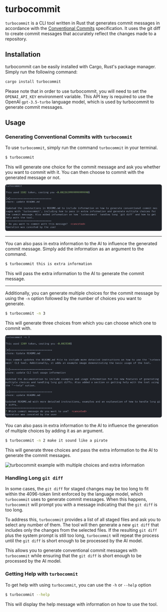 # turbocommit

`turbocommit` is a CLI tool written in Rust that generates commit messages in accordance with the [Conventional Commits](https://www.conventionalcommits.org/en/v1.0.0/) specification. It uses the git diff to create commit messages that accurately reflect the changes made to a repository.

## Installation

turbocommit can be easily installed with Cargo, Rust's package manager. Simply run the following command:

```bash
cargo install turbocommit
```

Please note that in order to use turbocommit, you will need to set the `OPENAI_API_KEY` environment variable. This API key is required to use the OpenAI `gpt-3.5-turbo` language model, which is used by turbocommit to generate commit messages.

## Usage

### Generating Conventional Commits with `turbocommit`

To use `turbocommit`, simply run the command `turbocommit` in your terminal.

```bash
$ turbocommit
```

This will generate one choice for the commit message and ask you whether you want to commit with it. You can then choose to commit with the generated message or not.

![turbocommit example](simple.png)

---

You can also pass in extra information to the AI to influence the generated commit message. Simply add the information as an argument to the command.

```bash
$ turbocommit this is extra information
```

This will pass the extra information to the AI to generate the commit message.

---

Additionally, you can generate multiple choices for the commit message by using the `-n` option followed by the number of choices you want to generate.

```bash
$ turbocommit -n 3
```

This will generate three choices from which you can choose which one to commit with.

![turbocommit example with multiple choices](n.png)

You can also pass in extra information to the AI to influence the generation of multiple choices by adding it as an argument.



```bash
$ turbocommit -n 2 make it sound like a pirate
````

This will generate three choices and pass the extra information to the AI to generate the commit messages.

![turbocommit example with multiple choices and extra information](pirate.png)

### Handling Long `git diff`

In some cases, the `git diff` for staged changes may be too long to fit within the 4096-token limit enforced by the language model, which `turbocommit` uses to generate commit messages. When this happens, `turbocommit` will prompt you with a message indicating that the `git diff` is too long.

To address this, `turbocommit` provides a list of all staged files and ask you to select any number of them. The tool will then generate a new `git diff` that includes only the changes from the selected files. If the resulting `git diff` plus the system prompt is still too long, `turbocommit` will repeat the process until the `git diff` is short enough to be processed by the AI model.

This allows you to generate conventional commit messages with `turbocommit` while ensuring that the `git diff` is short enough to be processed by the AI model.

### Getting Help with `turbocommit`

To get help with using `turbocommit`, you can use the `-h` or `--help` option

```bash
$ turbocommit --help
```

This will display the help message with information on how to use the tool.